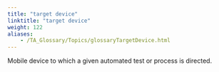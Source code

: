 ```yaml
--- 
title: "target device"
linktitle: "target device"
weight: 122
aliases: 
    - /TA_Glossary/Topics/glossaryTargetDevice.html
---
```


Mobile device to which a given automated test or process is directed.

